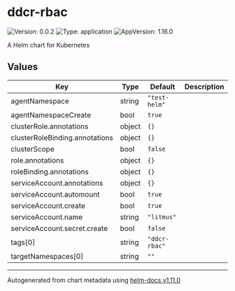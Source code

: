 # ddcr-rbac

![Version: 0.0.2](https://img.shields.io/badge/Version-0.0.2-informational?style=flat-square) ![Type: application](https://img.shields.io/badge/Type-application-informational?style=flat-square) ![AppVersion: 1.16.0](https://img.shields.io/badge/AppVersion-1.16.0-informational?style=flat-square)

A Helm chart for Kubernetes

## Values

| Key | Type | Default | Description |
|-----|------|---------|-------------|
| agentNamespace | string | `"test-helm"` |  |
| agentNamespaceCreate | bool | `true` |  |
| clusterRole.annotations | object | `{}` |  |
| clusterRoleBinding.annotations | object | `{}` |  |
| clusterScope | bool | `false` |  |
| role.annotations | object | `{}` |  |
| roleBinding.annotations | object | `{}` |  |
| serviceAccount.annotations | object | `{}` |  |
| serviceAccount.automount | bool | `true` |  |
| serviceAccount.create | bool | `true` |  |
| serviceAccount.name | string | `"litmus"` |  |
| serviceAccount.secret.create | bool | `false` |  |
| tags[0] | string | `"ddcr-rbac"` |  |
| targetNamespaces[0] | string | `""` |  |

----------------------------------------------
Autogenerated from chart metadata using [helm-docs v1.11.0](https://github.com/norwoodj/helm-docs/releases/v1.11.0)
